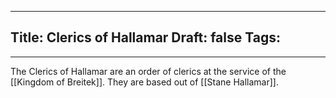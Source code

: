 
---
Title: Clerics of Hallamar
Draft: false
Tags:
  - 
---

The Clerics of Hallamar are an order of clerics at the service of the [[Kingdom of Breitek]]. They are based out of [[Stane Hallamar]]. 